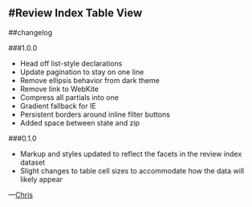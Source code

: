 #Review Index Table View
---
##changelog

###1.0.0

* Head off list-style declarations
* Update pagination to stay on one line
* Remove ellipsis behavior from dark theme
* Remove link to WebKite
* Compress all partials into one
* Gradient fallback for IE
* Persistent borders around inline filter buttons
* Added space between state and zip

###0.1.0

* Markup and styles updated to reflect the facets in the review index dataset
* Slight changes to table cell sizes to accommodate how the data will likely appear

—[Chris](mailto:chris@webkite.com)
